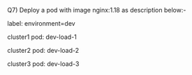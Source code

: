 Q7) Deploy a pod with image nginx:1.18 as description below:-

label: environment=dev

cluster1 pod: dev-load-1

cluster2 pod: dev-load-2

cluster3 pod: dev-load-3
